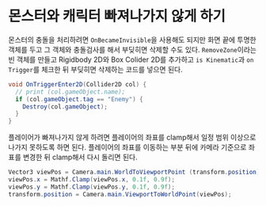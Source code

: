 # 몬스터와 캐릭터 빠져나가지 않게 하기

몬스터의 충돌을 처리하려면 `OnBecameInvisible`을 사용해도 되지만 화면 끝에 투명한
객체를 두고 그 객체와 충돌검사를 해서 부딪히면 삭제할 수도 있다.
`RemoveZone`이라는 빈 객체를 만들고 Rigidbody 2D와 Box Colider 2D를 추가하고
`is Kinematic`과 `on Trigger`를 체크한 뒤 부딪히면 삭제하는 코드를 넣으면 된다.

```cs
void OnTriggerEnter2D(Collider2D col) {
  // print (col.gameObject.name);
  if (col.gameObject.tag == "Enemy") {
    Destroy(col.gameObject);
  }
}
```

플레이어가 빠져나가지 않게 하려면 플레이어의 좌표를 clamp해서 일정 범위 이상으로
나가지 못하도록 하면 된다. 플레이어의 좌표를 이동하는 부분 뒤에 카메라 기준으로 좌표를
변경한 뒤 clamp해서 다시 돌리면 된다.

```cs
Vector3 viewPos = Camera.main.WorldToViewportPoint (transform.position);
viewPos.x = Mathf.Clamp(viewPos.x, 0.1f, 0.9f);
viewPos.y = Mathf.Clamp(viewPos.y, 0.1f, 0.9f);
transform.position = Camera.main.ViewportToWorldPoint(viewPos);
```
